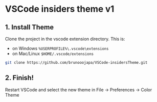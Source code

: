 # VSCode insiders theme v1

## 1. Install Theme

Clone the project in the vscode extension directory. This is:

- on Windows `%USERPROFILE%\.vscode\extensions`
- on Mac/Linux `$HOME/.vscode/extensions`

```bash
git clone https://github.com/brunooojapa/VSCode-insidersTheme.git
```

## 2. Finish!

Restart VSCode and select the new theme in File -> Preferences -> Color Theme

